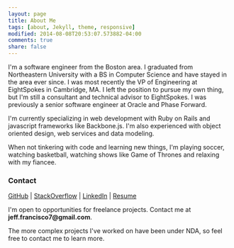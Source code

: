 ```yaml
---
layout: page
title: About Me
tags: [about, Jekyll, theme, responsive]
modified: 2014-08-08T20:53:07.573882-04:00
comments: true
share: false
---
```


I'm a software engineer from the Boston area. I graduated from Northeastern University with a BS in Computer Science and have stayed in the area ever since. I was most recently the VP of Engineering at EightSpokes in Cambridge, MA. I left the position to pursue my own thing, but I'm still a consultant and technical advisor to EightSpokes. I was previously a senior software engineer at Oracle and Phase Forward.

I'm currently specializing in web development with Ruby on Rails and javascript frameworks like Backbone.js. I'm also experienced with object oriented design, web services and data modeling.

When not tinkering with code and learning new things, I'm playing soccer, watching basketball, watching shows like Game of Thrones and relaxing with my fiancee.

### Contact

[GitHub](https://github.com/j-francisco) |
[StackOverflow](http://stackoverflow.com/users/3268304/jeff-f) |
[LinkedIn](https://www.linkedin.com/in/jeff-francisco-a711035) | 
[Resume](/files/jeff-resume-2016.pdf)

I'm open to opportunities for freelance projects. Contact me at __jeff.francisco7@gmail.com__.

The more complex projects I've worked on have been under NDA, so feel free to contact me to learn more.

<!-- #### Projects:

<ul class="about-me-projects">
	<li><span class="project-name">Scouting Report</span> - a web application for finding and contacting candidates for business development roles.</li>
	<li><span class="project-name">Enlighten</span> - a project management and collaboration SaaS product targeting the pharma industry</li>
</ul> -->
